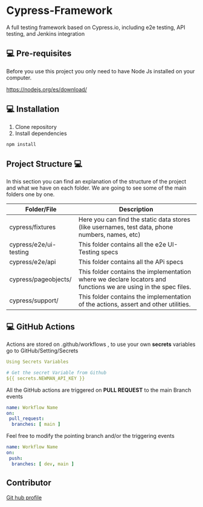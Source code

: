 # Cypress-Framework

A full testing framework based on Cypress.io, including e2e testing, API testing, and Jenkins integration

## 💻 Pre-requisites

Before you use this project you only need to have Node Js installed on your computer.

https://nodejs.org/es/download/
## 💻 Installation
1. Clone repository
2. Install dependencies 

```bash
npm install 
```
## Project Structure 💻

In this section you can find an explanation of the structure of the project and what we have on each folder.
We are going to see some of the main folders one by one.

| Folder/File          | Description                                                                                                                            |
| -------------------- | -------------------------------------------------------------------------------------------------------------------------------------- |
| cypress/fixtures         | Here you can find the static data stores (like usernames, test data, phone numbers, names, etc)                                              |
| cypress/e2e/ui-testing       | This folder contains all the e2e UI-Testing specs    |
| cypress/e2e/api       | This folder contains all the APi specs |
| cypress/pageobjects/     | This folder contains the implementation where we declare locators and functions we are using in the spec files.                      |
| cypress/support/ | This folder contains the implementation of the actions, assert and other utilities.               |


## 💻 GitHub Actions

Actions are stored on .github/workflows , to use your own **secrets** variables go to GitHub/Setting/Secrets 
```yaml
Using Secrets Variables

# Get the secret Variable from Github
${{ secrets.NEWMAN_API_KEY }}

```
All the GitHub actions are triggered on **PULL REQUEST** to the main Branch events 
```yaml
name: Workflow Name
on: 
 pull_request:
  branches: [ main ]

```
Feel free to modify the pointing branch and/or the triggering events 
```yaml
name: Workflow Name
on: 
 push:
  branches: [ dev, main ]
```
## Contributor
[Git hub profile](https://github.com/zacaroto)
